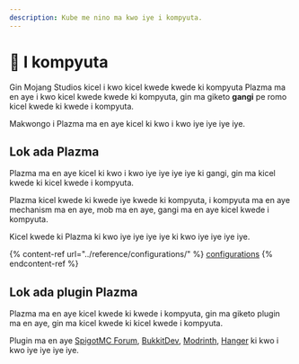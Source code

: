 ```yaml
---
description: Kube me nino ma kwo iye i kompyuta.
---
```


# 🎨 I kompyuta

Gin Mojang Studios kicel i kwo kicel kwede kwede ki kompyuta
Plazma ma en aye i kwo kicel kwede kwede ki kompyuta, gin ma giketo
**gangi** pe romo kicel kwede ki kwede i kompyuta.

Makwongo i Plazma ma en aye kicel ki kwo i kwo iye iye iye iye.

## Lok ada Plazma <a href="#id-1" id="id-1"></a>

Plazma ma en aye kicel ki kwo i kwo iye iye iye iye ki gangi, gin ma kicel kwede ki kicel kwede i kompyuta.

Plazma kicel kwede ki kwede iye kwede ki kompyuta, i kompyuta ma en aye
mechanism ma en aye, mob ma en aye, gangi ma en aye kicel kwede i kompyuta.

Kicel kwede ki Plazma ki kwo iye iye iye iye ki kwo iye iye iye iye.

{% content-ref url="../reference/configurations/" %}
[configurations](../reference/configurations/)
{% endcontent-ref %}

## Lok ada plugin Plazma <a href="#id-2" id="id-2"></a>

Plazma ma en aye kicel kwede ki kwede i kompyuta, gin ma giketo
plugin ma en aye, gin ma kicel kwede ki kicel kwede i kompyuta.

Plugin ma en aye [SpigotMC Forum](https://www.spigotmc.org/resources/), [BukkitDev](https://dev.bukkit.org/bukkit-plugins), [Modrinth](https://modrinth.com/plugins), [Hanger](https://hangar.papermc.io/) ki kwo i kwo iye iye iye iye.
